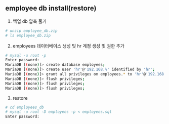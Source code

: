 ## employee db install(restore)

1. 백업 db 압축 풀기
```sh
# unzip employee_db.zip
# ls employee_db.zip
```

2. employees 데이터베이스 생성 및 hr 계정 생성 및 권한 추가
```sh
# mysql -u root -p
Enter password:
MariaDB [(none)]> create database employees;
MariaDB [(none)]> create user 'hr'@'192.168.%' identified by 'hr';
MariaDB [(none)]> grant all privileges on employees.* to 'hr'@'192.168.%';
MariaDB [(none)]> flush privileges;
MariaDB [(none)]> flush privileges;
MariaDB [(none)]> flush privileges;
```

3. restore
```sh
# cd employees_db
# mysql -u root -D employees -p < employees.sql
Enter password:
```
